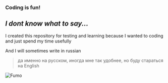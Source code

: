 ### Coding is fun!
## *I dont know what to say...*

I created this repository for testing and learning because I wanted to coding and just spend my time usefully

And I will sometimes write in russian
>да именно на русском, иногда мне так удобнее, но буду стараться на English


![Fumo](https://github.com/user-attachments/assets/9a95db8b-7cc0-43ac-a225-6b87792efa10)


